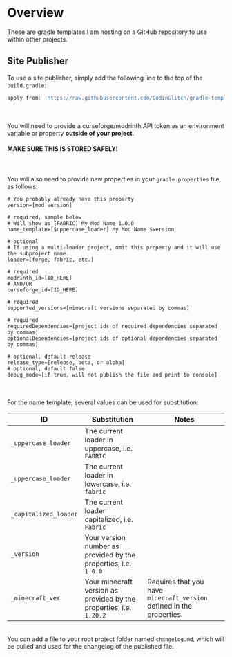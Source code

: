 # Overview

These are gradle templates I am hosting on a GitHub repository to use within other projects.

## Site Publisher
To use a site publisher, simply add the following line to the top of the `build.gradle`:
```groovy
apply from: 'https://raw.githubusercontent.com/CodinGlitch/gradle-templates/main/site-publishers/SITE-NAME.gradle'
```
\
\
You will need to provide a curseforge/modrinth API token as an environment variable or property **outside of your project**.
#### MAKE SURE THIS IS STORED SAFELY!
\
\
You will also need to provide new properties in your `gradle.properties` file, as follows:
```properties
# You probably already have this property
version=[mod version]

# required, sample below
# Will show as [FABRIC] My Mod Name 1.0.0
name_template=[$uppercase_loader] My Mod Name $version

# optional
# If using a multi-loader project, omit this property and it will use the subproject name.
loader=[forge, fabric, etc.]

# required
modrinth_id=[ID_HERE]
# AND/OR
curseforge_id=[ID_HERE]

# required
supported_versions=[minecraft versions separated by commas]

# required
requiredDependencies=[project ids of required dependencies separated by commas]
optionalDependencies=[project ids of optional dependencies separated by commas]

# optional, default release
release_type=[release, beta, or alpha]
# optional, default false
debug_mode=[if true, will not publish the file and print to console]
```
\
\
For the name template, several values can be used for substitution:

| ID                    | Substitution                                                        | Notes                                                                 |
|-----------------------|---------------------------------------------------------------------|-----------------------------------------------------------------------|
| `_uppercase_loader`   | The current loader in uppercase, i.e. `FABRIC`                      |                                                                       |
| `_uppercase_loader`   | The current loader in lowercase, i.e. `fabric`                      |                                                                       |
| `_capitalized_loader` | The current loader capitalized, i.e. `Fabric`                       |                                                                       |
| `_version`            | Your version number as provided by the properties, i.e. `1.0.0`     |                                                                       |
| `_minecraft_ver`      | Your minecraft version as provided by the properties, i.e. `1.20.2` | Requires that you have `minecraft_version` defined in the properties. |
\
You can add a file to your root project folder named `changelog.md`, which will be pulled and used for the changelog of the published file.